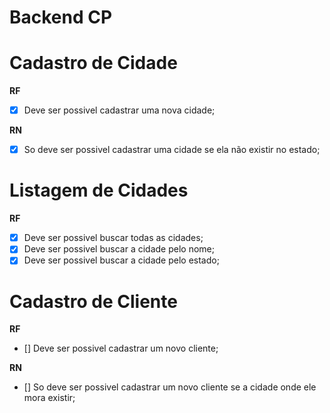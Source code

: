 # Backend CP

# Cadastro de Cidade

**RF**

- [x] Deve ser possivel cadastrar uma nova cidade;

**RN**

- [x] So deve ser possivel cadastrar uma cidade se ela não existir no estado;

# Listagem de Cidades

**RF**

- [x] Deve ser possivel buscar todas as cidades;
- [x] Deve ser possivel buscar a cidade pelo nome;
- [x] Deve ser possivel buscar a cidade pelo estado;

# Cadastro de Cliente

**RF**

- [] Deve ser possivel cadastrar um novo cliente;

**RN**

- [] So deve ser possivel cadastrar um novo cliente se a cidade onde ele mora existir;
